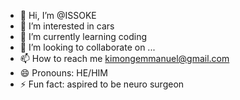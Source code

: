 - 👋 Hi, I’m @ISSOKE
- 👀 I’m interested in cars
- 🌱 I’m currently learning coding
- 💞️ I’m looking to collaborate on ...
- 📫 How to reach me kimongemmanuel@gmail.com
- 😄 Pronouns: HE/HIM
- ⚡ Fun fact: aspired to be neuro surgeon

<!---
ISSOKE/ISSOKE is a ✨ special ✨ repository because its `README.md` (this file) appears on your GitHub profile.
You can click the Preview link to take a look at your changes.
--->
